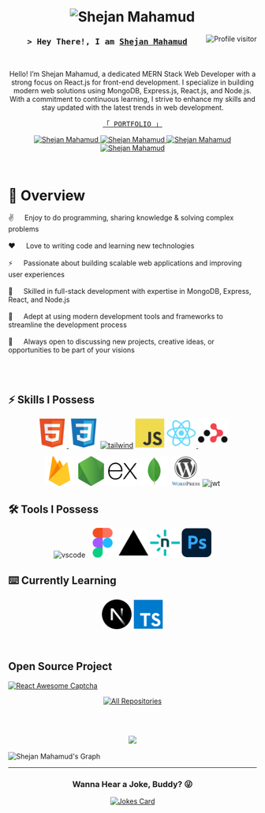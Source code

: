 <h1 align="center">
  <img src="https://i.ibb.co/N3CZJtg/Meet-The-Developer.jpg" alt="Shejan Mahamud" />
</h1>

<a href="https://komarev.com/ghpvc/?username=ShejanMahamud">
  <img align="right" src="https://komarev.com/ghpvc/?username=ShejanMahamud&label=Visitors&color=0e75b6&style=flat" alt="Profile visitor" />
</a>

<!-- Intro  -->
<h3 align="center">
        <samp align='center'>&gt; Hey There!, I am
                <b><a target="_blank" href="https://shejanmahamud.netlify.app">Shejan Mahamud</a></b>
        </samp>
</h3>
</br>
<!-- About me -->
<p align='center'>
Hello! I’m Shejan Mahamud, a dedicated MERN Stack Web Developer with a strong focus on React.js for front-end development. I specialize in building modern web solutions using MongoDB, Express.js, React.js, and Node.js. With a commitment to continuous learning, I strive to enhance my skills and stay updated with the latest trends in web development.
</p>


<p align="center"> 
  <samp>
    <a href="https://shejanmahamud.netlify.app">「 PORTFOLIO 」</a>
<!--       https://g.co/kgs/Dnh2mD -->
    <br>
  </samp>
</p>

<p align="center">
 <a href="https://shejanmahamud.medium.com/" target="blank">
  <img src="https://img.shields.io/badge/BLOGS-DC143C?style=for-the-badge&logo=medium&logoColor=white" alt="Shejan Mahamud" />
 </a>
 <a href="https://linkedin.com/in/md-shejanmahamud" target="_blank">
  <img src="https://img.shields.io/badge/LinkedIn-0077B5?style=for-the-badge&logo=linkedin&logoColor=white" alt="Shejan Mahamud"/>
 </a>
 <a href="https://twitter.com/_ShejanMahamud_" target="_blank">
  <img src="https://img.shields.io/badge/fACEBOOK-1DA1F2?style=for-the-badge&logo=FACEBOOK&logoColor=white" alt="Shejan Mahamud" />
 </a>
 <a href="https://stackoverflow.com/users/22041725/shejan-mahamud" target="_blank">
  <img src="https://img.shields.io/badge/STACKOVERFLOW-f48024?style=for-the-badge&logo=stackoverflow&logoColor=white" alt="Shejan Mahamud" />
 </a> 
</p>
<br />

<!-- About Section -->

# 👀 Overview

<p>
 ✌️ &emsp; Enjoy to do programming, sharing knowledge & solving complex problems <br/><br/>
 ❤️ &emsp; Love to writing code and learning new technologies<br/><br/>
 ⚡ &emsp; Passionate about building scalable web applications and improving user experiences <br/><br/>
 🚀 &emsp; Skilled in full-stack development with expertise in MongoDB, Express, React, and Node.js <br/><br/>
 🔧 &emsp; Adept at using modern development tools and frameworks to streamline the development process <br/><br/>
 💬 &emsp; Always open to discussing new projects, creative ideas, or opportunities to be part of your visions<br/><br/>
</p>
<br/>

## ⚡ Skills I Possess

<p align="center">
<a href="https://www.w3.org/html/" target="_blank" rel="noreferrer"> <img src="https://raw.githubusercontent.com/devicons/devicon/master/icons/html5/html5-original.svg" alt="html5" width="60" height="60"/> </a>
<a href="https://www.w3schools.com/css/" target="_blank" rel="noreferrer"> <img src="https://raw.githubusercontent.com/devicons/devicon/master/icons/css3/css3-original.svg" alt="css3" width="60" height="60"/></a>
<a href="https://tailwindcss.com/" target="_blank" rel="noreferrer"> <img src="https://www.vectorlogo.zone/logos/tailwindcss/tailwindcss-icon.svg" alt="tailwind" width="60" height="60"/></a>
<a href="https://developer.mozilla.org/en-US/docs/Web/JavaScript" target="_blank" rel="noreferrer"> <img src="https://raw.githubusercontent.com/devicons/devicon/master/icons/javascript/javascript-original.svg" alt="javascript" width="60" height="60"/></a>
<a href="https://react.dev/" target="_blank" rel="noreferrer"> <img src="https://github.com/devicons/devicon/raw/master/icons/react/react-original.svg" alt="react" width="60" height="60"/>
</a>
<a href="https://reactrouter.com/" target="_blank" rel="noreferrer"> <img src="https://github.com/devicons/devicon/raw/master/icons/reactrouter/reactrouter-original.svg" alt="react-router" width="60" height="60"/> </a>

</p>

<p align="center">
<a rel="noreferrer"> <img src="https://github.com/devicons/devicon/raw/master/icons/firebase/firebase-original.svg" alt="firebase" width="60" height="60"/> </a>
<a rel="noreferrer"> <img src="https://github.com/devicons/devicon/raw/master/icons/nodejs/nodejs-original.svg" alt="node" width="60" height="60"/> </a>
<a> <img src="https://github.com/devicons/devicon/raw/master/icons/express/express-original.svg" alt="tailwind" width="60" height="60"/></a>
<a> <img src="https://github.com/devicons/devicon/raw/master/icons/mongodb/mongodb-original.svg" alt="mongo" width="60" height="60"/></a>
<a> <img src="https://github.com/devicons/devicon/raw/master/icons/wordpress/wordpress-original.svg" alt="wordpress" width="60" height="60"/>
</a>
<a> <img src="https://jwt.io/img/pic_logo.svg" alt="jwt" width="60" height="60"/>
</a>
</p>


## 🛠️ Tools I Possess
<p align="center">
<a> <img src="https://cdn.jsdelivr.net/gh/devicons/devicon/icons/vscode/vscode-original.svg" alt="vscode" width="60" height="60"/> </a>
<a> <img src="https://github.com/devicons/devicon/raw/master/icons/figma/figma-original.svg" alt="figma" width="60" height="60"/> </a>
<a> <img src="https://github.com/devicons/devicon/raw/master/icons/vercel/vercel-original.svg" alt="vercel" width="60" height="60"/></a>
<a> <img src="https://github.com/devicons/devicon/raw/master/icons/netlify/netlify-original.svg" alt="netlify" width="60" height="60"/></a>
<a> <img src="https://github.com/devicons/devicon/raw/master/icons/photoshop/photoshop-original.svg" alt="photoshop" width="60" height="60"/>
</a>
</p>

## ⌨️ Currently Learning
<p align="center">
<a> <img src="https://github.com/devicons/devicon/raw/master/icons/nextjs/nextjs-original.svg" alt="next-js" width="60" height="60"/> </a>
<a> <img src="https://github.com/devicons/devicon/raw/master/icons/typescript/typescript-original.svg" alt="typescript" width="60" height="60"/> </a>
</p>

<br/>

## Open Source Project

[![React Awesome Captcha](https://github-readme-stats.vercel.app/api/pin/?username=ShejanMahamud&repo=react-awesome-captcha&border_color=6d28d9&bg_color=0D1117&title_color=C9D1D9&text_color=8B949E&icon_color=6d28d9)](https://github.com/ShejanMahamud/react-awesome-captcha)

<p align="center">
  <a href="https://github.com/ShejanMahamud?tab=repositories" target="_blank"><img alt="All Repositories" title="All Repositories" src="https://img.shields.io/badge/-All%20Repos-2962FF?style=for-the-badge&logo=koding&logoColor=white"/></a>
</p>

<br/>
<br/>

<p align="center">
  <img src="https://github-readme-streak-stats.herokuapp.com?user=ShejanMahamud&theme=react&hide_border=true&background=0D1117&stroke=0D1117&fire=be185d&sideLabels=6d28d9&currStreakNum=be185d&ring=be185d&currStreakLabel=be185d&sideNums=6d28d9" />
</p>

![Shejan Mahamud's Graph](https://github-readme-activity-graph.vercel.app/graph?username=ShejanMahamud&custom_title=Shejan%20Mahamud%27s%20Graph&bg_color=0D1117&color=6d28d9&line=6d28d9&point=be185d&area_color=0D1117&title_color=FFFFFF&area=true&hide_border=true)

<div align="center">
<hr>
<h3>Wanna Hear a Joke, Buddy? 😜</h3>
<a href="https://github.com/ABSphreak/readme-jokes">
<img src="https://readme-jokes.vercel.app/api?theme=blueberry" alt="Jokes Card" />
</a>
</div>
